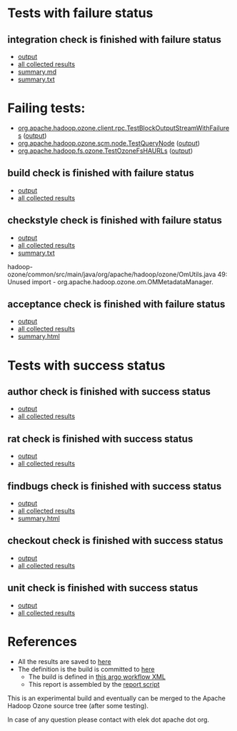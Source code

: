 # Tests with failure status

## integration check is finished with failure status

   * [output](https://raw.githubusercontent.com/elek/ozone-ci-q4/master/trunk/trunk-nightly-extra-20190930-74rp4/integration/output.log)
   * [all collected results](https://github.com/elek/ozone-ci-q4/tree/master/trunk/trunk-nightly-extra-20190930-74rp4/integration)
   * [summary.md](https://github.com/elek/ozone-ci-q4/tree/master/trunk/trunk-nightly-extra-20190930-74rp4/integration/summary.md)
   * [summary.txt](https://github.com/elek/ozone-ci-q4/tree/master/trunk/trunk-nightly-extra-20190930-74rp4/integration/summary.txt)

# Failing tests: 

 * [org.apache.hadoop.ozone.client.rpc.TestBlockOutputStreamWithFailures](hadoop-ozone/integration-test/org.apache.hadoop.ozone.client.rpc.TestBlockOutputStreamWithFailures.txt) ([output](hadoop-ozone/integration-test/org.apache.hadoop.ozone.client.rpc.TestBlockOutputStreamWithFailures-output.txt))
 * [org.apache.hadoop.ozone.scm.node.TestQueryNode](hadoop-ozone/integration-test/org.apache.hadoop.ozone.scm.node.TestQueryNode.txt) ([output](hadoop-ozone/integration-test/org.apache.hadoop.ozone.scm.node.TestQueryNode-output.txt))
 * [org.apache.hadoop.fs.ozone.TestOzoneFsHAURLs](hadoop-ozone/ozonefs/org.apache.hadoop.fs.ozone.TestOzoneFsHAURLs.txt) ([output](hadoop-ozone/ozonefs/org.apache.hadoop.fs.ozone.TestOzoneFsHAURLs-output.txt))

## build check is finished with failure status

   * [output](https://raw.githubusercontent.com/elek/ozone-ci-q4/master/trunk/trunk-nightly-extra-20190930-74rp4/build/output.log)
   * [all collected results](https://github.com/elek/ozone-ci-q4/tree/master/trunk/trunk-nightly-extra-20190930-74rp4/build)


## checkstyle check is finished with failure status

   * [output](https://raw.githubusercontent.com/elek/ozone-ci-q4/master/trunk/trunk-nightly-extra-20190930-74rp4/checkstyle/output.log)
   * [all collected results](https://github.com/elek/ozone-ci-q4/tree/master/trunk/trunk-nightly-extra-20190930-74rp4/checkstyle)
   * [summary.txt](https://github.com/elek/ozone-ci-q4/tree/master/trunk/trunk-nightly-extra-20190930-74rp4/checkstyle/summary.txt)

hadoop-ozone/common/src/main/java/org/apache/hadoop/ozone/OmUtils.java
 49: Unused import - org.apache.hadoop.ozone.om.OMMetadataManager.

## acceptance check is finished with failure status

   * [output](https://raw.githubusercontent.com/elek/ozone-ci-q4/master/trunk/trunk-nightly-extra-20190930-74rp4/acceptance/output.log)
   * [all collected results](https://github.com/elek/ozone-ci-q4/tree/master/trunk/trunk-nightly-extra-20190930-74rp4/acceptance)
   * [summary.html](https://elek.github.io/ozone-ci-q4/trunk/trunk-nightly-extra-20190930-74rp4/acceptance/summary.html)



# Tests with success status

## author check is finished with success status

   * [output](https://raw.githubusercontent.com/elek/ozone-ci-q4/master/trunk/trunk-nightly-extra-20190930-74rp4/author/output.log)
   * [all collected results](https://github.com/elek/ozone-ci-q4/tree/master/trunk/trunk-nightly-extra-20190930-74rp4/author)


## rat check is finished with success status

   * [output](https://raw.githubusercontent.com/elek/ozone-ci-q4/master/trunk/trunk-nightly-extra-20190930-74rp4/rat/output.log)
   * [all collected results](https://github.com/elek/ozone-ci-q4/tree/master/trunk/trunk-nightly-extra-20190930-74rp4/rat)


## findbugs check is finished with success status

   * [output](https://raw.githubusercontent.com/elek/ozone-ci-q4/master/trunk/trunk-nightly-extra-20190930-74rp4/findbugs/output.log)
   * [all collected results](https://github.com/elek/ozone-ci-q4/tree/master/trunk/trunk-nightly-extra-20190930-74rp4/findbugs)
   * [summary.html](https://elek.github.io/ozone-ci-q4/trunk/trunk-nightly-extra-20190930-74rp4/findbugs/summary.html)


## checkout check is finished with success status

   * [output](https://raw.githubusercontent.com/elek/ozone-ci-q4/master/trunk/trunk-nightly-extra-20190930-74rp4/checkout/output.log)
   * [all collected results](https://github.com/elek/ozone-ci-q4/tree/master/trunk/trunk-nightly-extra-20190930-74rp4/checkout)


## unit check is finished with success status

   * [output](https://raw.githubusercontent.com/elek/ozone-ci-q4/master/trunk/trunk-nightly-extra-20190930-74rp4/unit/output.log)
   * [all collected results](https://github.com/elek/ozone-ci-q4/tree/master/trunk/trunk-nightly-extra-20190930-74rp4/unit)




# References

 * All the results are saved to [here](https://github.com/elek/ozone-ci-q4/tree/master/trunk/trunk-nightly-extra-20190930-74rp4/)
 * The definition is the build is committed to [here](https://github.com/elek/argo-ozone)
    * The build is defined in [this argo workflow XML](https://github.com/elek/argo-ozone/blob/master/ozone-build.yaml)
    * This report is assembled by the [report script](https://github.com/elek/argo-ozone/blob/master/scripts/report.sh)

This is an experimental build and eventually can be merged to the Apache Hadoop Ozone source tree (after some testing).

In case of any question please contact with elek dot apache dot org.
